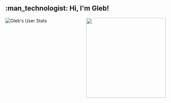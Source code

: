 <h2>:man_technologist: Hi, I'm Gleb!</h2>
<img align='right' src="https://media.giphy.com/media/qMehfkBWiKa9uqgTRL/giphy.gif" width="250">

![Gleb's User Stats](https://github-readme-stats.vercel.app/api?username=glebred&show_icons=true&title_color=fff&icon_color=79ff97&text_color=9f9f9f&bg_color=151515)
